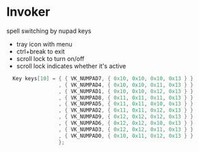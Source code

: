 # Invoker

spell switching by nupad keys

 - tray icon with menu
 - ctrl+break to exit
 - scroll lock to turn on/off
 - scroll lock indicates whether it's active

```c
  Key keys[10] = { { VK_NUMPAD7, { 0x10, 0x10, 0x10, 0x13 } }
                 , { VK_NUMPAD4, { 0x10, 0x10, 0x11, 0x13 } }
                 , { VK_NUMPAD1, { 0x10, 0x10, 0x12, 0x13 } }
                 , { VK_NUMPAD8, { 0x11, 0x11, 0x11, 0x13 } }
                 , { VK_NUMPAD5, { 0x11, 0x11, 0x10, 0x13 } }
                 , { VK_NUMPAD2, { 0x11, 0x11, 0x12, 0x13 } }
                 , { VK_NUMPAD9, { 0x12, 0x12, 0x12, 0x13 } }
                 , { VK_NUMPAD6, { 0x12, 0x12, 0x10, 0x13 } }
                 , { VK_NUMPAD3, { 0x12, 0x12, 0x11, 0x13 } }
                 , { VK_NUMPAD0, { 0x10, 0x11, 0x12, 0x13 } }
                 };
```
